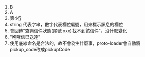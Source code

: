 1. B
2. A
3. 第4⾏
4. string 代表字串，數字代表欄位編號，用來標示訊息的欄位
5. 會回傳"查詢信件狀態(尾號 xxx) 找不到該信件"，沒什麼變化
6. "咆哮信已送達"
7. 使用底線命名是合法的，故不會發生什麼事，proto-loader會自動將pickup_code改成pickupCode
